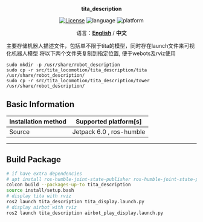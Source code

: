 <p align="center"><strong>tita_description</strong></p>
<p align="center"><a href="https://github.com/${YOUR_GIT_REPOSITORY}/blob/main/LICENSE"><img alt="License" src="https://img.shields.io/badge/License-Apache%202.0-orange"/></a>
<img alt="language" src="https://img.shields.io/badge/language-c++-red"/>
<img alt="platform" src="https://img.shields.io/badge/platform-linux-l"/>
</p>
<p align="center">
    语言：<a href="./docs/docs_en/README_EN.md"><strong>English</strong></a> / <strong>中文</strong>
</p>

主要存储机器人描述文件，包括单不限于tita的模型，同时存在launch文件来可视化机器人模型
将以下两个文件夹复制到指定位置, 便于webots及rviz使用

```
sudo mkdir -p /usr/share/robot_description
sudo cp -r src/tita_locomotion/tita_description/tita /usr/share/robot_description/
sudo cp -r src/tita_locomotion/tita_description/tower /usr/share/robot_description/
```

## Basic Information

| Installation method | Supported platform[s]      |
| ------------------- | -------------------------- |
| Source              | Jetpack 6.0 , ros-humble |

------

## Build Package

```bash
# if have extra dependencies
# apt install ros-humble-joint-state-publisher ros-humble-joint-state-publisher-gui
colcon build --packages-up-to tita_description
source install/setup.bash
# display tita with rviz
ros2 launch tita_description tita_display.launch.py
# display airbot with rviz
ros2 launch tita_description airbot_play_display.launch.py
```
